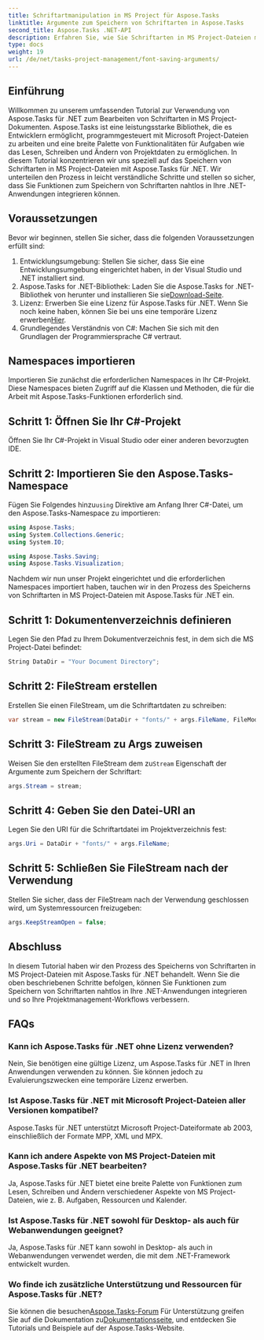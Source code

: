 ```yaml
---
title: Schriftartmanipulation in MS Project für Aspose.Tasks
linktitle: Argumente zum Speichern von Schriftarten in Aspose.Tasks
second_title: Aspose.Tasks .NET-API
description: Erfahren Sie, wie Sie Schriftarten in MS Project-Dateien mit Aspose.Tasks für .NET bearbeiten. Schritt-für-Schritt-Anleitung für Entwickler.
type: docs
weight: 19
url: /de/net/tasks-project-management/font-saving-arguments/
---
```

## Einführung
Willkommen zu unserem umfassenden Tutorial zur Verwendung von Aspose.Tasks für .NET zum Bearbeiten von Schriftarten in MS Project-Dokumenten. Aspose.Tasks ist eine leistungsstarke Bibliothek, die es Entwicklern ermöglicht, programmgesteuert mit Microsoft Project-Dateien zu arbeiten und eine breite Palette von Funktionalitäten für Aufgaben wie das Lesen, Schreiben und Ändern von Projektdaten zu ermöglichen.
In diesem Tutorial konzentrieren wir uns speziell auf das Speichern von Schriftarten in MS Project-Dateien mit Aspose.Tasks für .NET. Wir unterteilen den Prozess in leicht verständliche Schritte und stellen so sicher, dass Sie Funktionen zum Speichern von Schriftarten nahtlos in Ihre .NET-Anwendungen integrieren können.
## Voraussetzungen
Bevor wir beginnen, stellen Sie sicher, dass die folgenden Voraussetzungen erfüllt sind:
1. Entwicklungsumgebung: Stellen Sie sicher, dass Sie eine Entwicklungsumgebung eingerichtet haben, in der Visual Studio und .NET installiert sind.
2.  Aspose.Tasks for .NET-Bibliothek: Laden Sie die Aspose.Tasks for .NET-Bibliothek von herunter und installieren Sie sie[Download-Seite](https://releases.aspose.com/tasks/net/).
3.  Lizenz: Erwerben Sie eine Lizenz für Aspose.Tasks für .NET. Wenn Sie noch keine haben, können Sie bei uns eine temporäre Lizenz erwerben[Hier](https://purchase.aspose.com/temporary-license/).
4. Grundlegendes Verständnis von C#: Machen Sie sich mit den Grundlagen der Programmiersprache C# vertraut.

## Namespaces importieren
Importieren Sie zunächst die erforderlichen Namespaces in Ihr C#-Projekt. Diese Namespaces bieten Zugriff auf die Klassen und Methoden, die für die Arbeit mit Aspose.Tasks-Funktionen erforderlich sind.
## Schritt 1: Öffnen Sie Ihr C#-Projekt
Öffnen Sie Ihr C#-Projekt in Visual Studio oder einer anderen bevorzugten IDE.
## Schritt 2: Importieren Sie den Aspose.Tasks-Namespace
 Fügen Sie Folgendes hinzu`using` Direktive am Anfang Ihrer C#-Datei, um den Aspose.Tasks-Namespace zu importieren:
```csharp
using Aspose.Tasks;
using System.Collections.Generic;
using System.IO;

using Aspose.Tasks.Saving;
using Aspose.Tasks.Visualization;
```

Nachdem wir nun unser Projekt eingerichtet und die erforderlichen Namespaces importiert haben, tauchen wir in den Prozess des Speicherns von Schriftarten in MS Project-Dateien mit Aspose.Tasks für .NET ein.
## Schritt 1: Dokumentenverzeichnis definieren
Legen Sie den Pfad zu Ihrem Dokumentverzeichnis fest, in dem sich die MS Project-Datei befindet:
```csharp
String DataDir = "Your Document Directory";
```
## Schritt 2: FileStream erstellen
Erstellen Sie einen FileStream, um die Schriftartdaten zu schreiben:
```csharp
var stream = new FileStream(DataDir + "fonts/" + args.FileName, FileMode.Create);
```
## Schritt 3: FileStream zu Args zuweisen
 Weisen Sie den erstellten FileStream dem zu`Stream` Eigenschaft der Argumente zum Speichern der Schriftart:
```csharp
args.Stream = stream;
```
## Schritt 4: Geben Sie den Datei-URI an
Legen Sie den URI für die Schriftartdatei im Projektverzeichnis fest:
```csharp
args.Uri = DataDir + "fonts/" + args.FileName;
```
## Schritt 5: Schließen Sie FileStream nach der Verwendung
Stellen Sie sicher, dass der FileStream nach der Verwendung geschlossen wird, um Systemressourcen freizugeben:
```csharp
args.KeepStreamOpen = false;
```

## Abschluss
In diesem Tutorial haben wir den Prozess des Speicherns von Schriftarten in MS Project-Dateien mit Aspose.Tasks für .NET behandelt. Wenn Sie die oben beschriebenen Schritte befolgen, können Sie Funktionen zum Speichern von Schriftarten nahtlos in Ihre .NET-Anwendungen integrieren und so Ihre Projektmanagement-Workflows verbessern.
## FAQs
### Kann ich Aspose.Tasks für .NET ohne Lizenz verwenden?
Nein, Sie benötigen eine gültige Lizenz, um Aspose.Tasks für .NET in Ihren Anwendungen verwenden zu können. Sie können jedoch zu Evaluierungszwecken eine temporäre Lizenz erwerben.
### Ist Aspose.Tasks für .NET mit Microsoft Project-Dateien aller Versionen kompatibel?
Aspose.Tasks für .NET unterstützt Microsoft Project-Dateiformate ab 2003, einschließlich der Formate MPP, XML und MPX.
### Kann ich andere Aspekte von MS Project-Dateien mit Aspose.Tasks für .NET bearbeiten?
Ja, Aspose.Tasks für .NET bietet eine breite Palette von Funktionen zum Lesen, Schreiben und Ändern verschiedener Aspekte von MS Project-Dateien, wie z. B. Aufgaben, Ressourcen und Kalender.
### Ist Aspose.Tasks für .NET sowohl für Desktop- als auch für Webanwendungen geeignet?
Ja, Aspose.Tasks für .NET kann sowohl in Desktop- als auch in Webanwendungen verwendet werden, die mit dem .NET-Framework entwickelt wurden.
### Wo finde ich zusätzliche Unterstützung und Ressourcen für Aspose.Tasks für .NET?
 Sie können die besuchen[Aspose.Tasks-Forum](https://forum.aspose.com/c/tasks/15) Für Unterstützung greifen Sie auf die Dokumentation zu[Dokumentationsseite](https://reference.aspose.com/tasks/net/), und entdecken Sie Tutorials und Beispiele auf der Aspose.Tasks-Website.